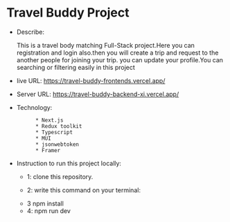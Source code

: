 # Travel Buddy Project

- Describe:

  This is a travel body matching Full-Stack project.Here you can registration and login also.then you will create a trip and request to the another people for joining your trip. you can update your profile.You can searching or filtering easily in this project

* live URL: https://travel-buddy-frontends.vercel.app/

* Server URL: https://travel-buddy-backend-xi.vercel.app/

* Technology:

            * Next.js
            * Redux toolkit
            * Typescript
            * MUI
            * jsonwebtoken
            * Framer

* Instruction to run this project locally:

  - 1: clone this repository.

  - 2: write this command on your terminal:

  * 3 npm install

  - 4: npm run dev
